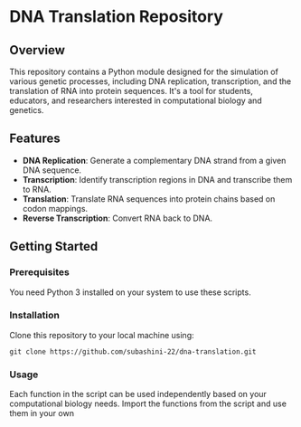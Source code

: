 # DNA Translation Repository

## Overview
This repository contains a Python module designed for the simulation of various genetic processes, including DNA replication, transcription, and the translation of RNA into protein sequences. It's a tool for students, educators, and researchers interested in computational biology and genetics.

## Features
- **DNA Replication**: Generate a complementary DNA strand from a given DNA sequence.
- **Transcription**: Identify transcription regions in DNA and transcribe them to RNA.
- **Translation**: Translate RNA sequences into protein chains based on codon mappings.
- **Reverse Transcription**: Convert RNA back to DNA.

## Getting Started
### Prerequisites
You need Python 3 installed on your system to use these scripts.

### Installation
Clone this repository to your local machine using:

`git clone https://github.com/subashini-22/dna-translation.git`

### Usage
Each function in the script can be used independently based on your computational biology needs. Import the functions from the script and use them in your own
